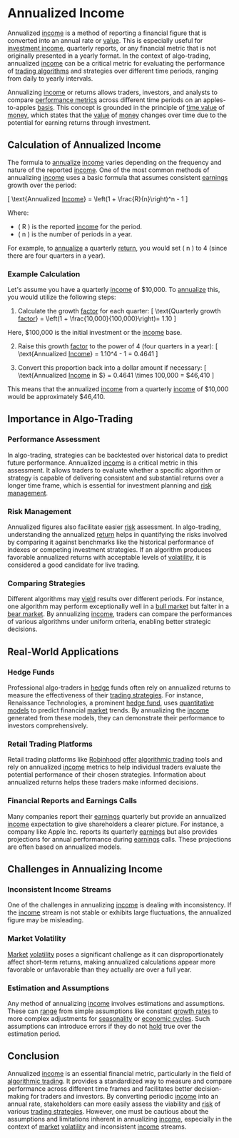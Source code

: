 # Annualized Income

Annualized [income](../i/income.md) is a method of reporting a financial figure that is converted into an annual rate or [value](../v/value.md). This is especially useful for [investment income](../i/investment_income.md), quarterly reports, or any financial metric that is not originally presented in a yearly format. In the context of algo-trading, annualized [income](../i/income.md) can be a critical metric for evaluating the performance of [trading algorithms](../t/trading_algorithms.md) and strategies over different time periods, ranging from daily to yearly intervals.

Annualizing [income](../i/income.md) or returns allows traders, investors, and analysts to compare [performance metrics](../p/performance_metrics.md) across different time periods on an apples-to-apples [basis](../b/basis.md). This concept is grounded in the principle of [time value](../t/time_value.md) of [money](../m/money.md), which states that the [value](../v/value.md) of [money](../m/money.md) changes over time due to the potential for earning returns through investment.

## Calculation of Annualized Income

The formula to [annualize](../a/annualize.md) [income](../i/income.md) varies depending on the frequency and nature of the reported [income](../i/income.md). One of the most common methods of annualizing [income](../i/income.md) uses a basic formula that assumes consistent [earnings](../e/earnings.md) growth over the period:

\[ \text{Annualized [Income](../i/income.md)} = \left(1 + \frac{R}{n}\right)^n - 1 \]

Where:
- \( R \) is the reported [income](../i/income.md) for the period.
- \( n \) is the number of periods in a year.

For example, to [annualize](../a/annualize.md) a quarterly [return](../r/return.md), you would set \( n \) to 4 (since there are four quarters in a year).

### Example Calculation

Let's assume you have a quarterly [income](../i/income.md) of $10,000. To [annualize](../a/annualize.md) this, you would utilize the following steps:

1. Calculate the growth [factor](../f/factor.md) for each quarter:
\[ \text{Quarterly growth [factor](../f/factor.md)} = \left(1 + \frac{10,000}{100,000}\right)= 1.10 \]

Here, $100,000 is the initial investment or the [income](../i/income.md) base.

2. Raise this growth [factor](../f/factor.md) to the power of 4 (four quarters in a year):
\[ \text{Annualized [Income](../i/income.md)} = 1.10^4 - 1 = 0.4641 \]

3. Convert this proportion back into a dollar amount if necessary:
\[ \text{Annualized [Income](../i/income.md) in $} = 0.4641 \times 100,000 = \$46,410 \]

This means that the annualized [income](../i/income.md) from a quarterly [income](../i/income.md) of $10,000 would be approximately $46,410.

## Importance in Algo-Trading

### Performance Assessment

In algo-trading, strategies can be backtested over historical data to predict future performance. Annualized [income](../i/income.md) is a critical metric in this assessment. It allows traders to evaluate whether a specific algorithm or strategy is capable of delivering consistent and substantial returns over a longer time frame, which is essential for investment planning and [risk management](../r/risk_management.md).

### Risk Management

Annualized figures also facilitate easier [risk](../r/risk.md) assessment. In algo-trading, understanding the annualized [return](../r/return.md) helps in quantifying the risks involved by comparing it against benchmarks like the historical performance of indexes or competing investment strategies. If an algorithm produces favorable annualized returns with acceptable levels of [volatility](../v/volatility.md), it is considered a good candidate for live trading.

### Comparing Strategies

Different algorithms may [yield](../y/yield.md) results over different periods. For instance, one algorithm may perform exceptionally well in a [bull market](../b/bull_market.md) but falter in a [bear market](../b/bear_market.md). By annualizing [income](../i/income.md), traders can compare the performances of various algorithms under uniform criteria, enabling better strategic decisions.

## Real-World Applications

### Hedge Funds

Professional algo-traders in [hedge](../h/hedge.md) funds often rely on annualized returns to measure the effectiveness of their [trading strategies](../t/trading_strategies.md). For instance, Renaissance Technologies, a prominent [hedge fund](../h/hedge_fund.md), uses [quantitative models](../q/quantitative_models.md) to predict financial [market](../m/market.md) trends. By annualizing the [income](../i/income.md) generated from these models, they can demonstrate their performance to investors comprehensively.

### Retail Trading Platforms

Retail trading platforms like [Robinhood](../r/robinhood.md) [offer](../o/offer.md) [algorithmic trading](../a/accountability.md) tools and rely on annualized [income](../i/income.md) metrics to help individual traders evaluate the potential performance of their chosen strategies. Information about annualized returns helps these traders make informed decisions.

### Financial Reports and Earnings Calls

Many companies report their [earnings](../e/earnings.md) quarterly but provide an annualized [income](../i/income.md) expectation to give shareholders a clearer picture. For instance, a company like Apple Inc. reports its quarterly [earnings](../e/earnings.md) but also provides projections for annual performance during [earnings](../e/earnings.md) calls. These projections are often based on annualized models.

## Challenges in Annualizing Income

### Inconsistent Income Streams

One of the challenges in annualizing [income](../i/income.md) is dealing with inconsistency. If the [income](../i/income.md) stream is not stable or exhibits large fluctuations, the annualized figure may be misleading. 

### Market Volatility

[Market](../m/market.md) [volatility](../v/volatility.md) poses a significant challenge as it can disproportionately affect short-term returns, making annualized calculations appear more favorable or unfavorable than they actually are over a full year.

### Estimation and Assumptions

Any method of annualizing [income](../i/income.md) involves estimations and assumptions. These can [range](../r/range.md) from simple assumptions like constant [growth rates](../g/growth_rates_in_trading.md) to more complex adjustments for [seasonality](../s/seasonality.md) or [economic cycles](../e/economic_cycles.md). Such assumptions can introduce errors if they do not [hold](../h/hold.md) true over the estimation period.

## Conclusion

Annualized [income](../i/income.md) is an essential financial metric, particularly in the field of [algorithmic trading](../a/accountability.md). It provides a standardized way to measure and compare performance across different time frames and facilitates better decision-making for traders and investors. By converting periodic [income](../i/income.md) into an annual rate, stakeholders can more easily assess the viability and [risk](../r/risk.md) of various [trading strategies](../t/trading_strategies.md). However, one must be cautious about the assumptions and limitations inherent in annualizing [income](../i/income.md), especially in the context of [market](../m/market.md) [volatility](../v/volatility.md) and inconsistent [income](../i/income.md) streams.